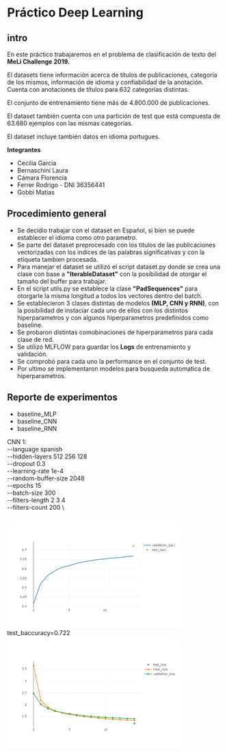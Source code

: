 # **Práctico Deep Learning**
## **intro**
En este práctico trabajaremos en el problema de clasificación de texto del **MeLi Challenge 2019.**

El datasets tiene información acerca de títulos de publicaciones, categoría de los mismos, información de idioma y confiabilidad de la anotación.
Cuenta con anotaciones de títulos para 632 categorías distintas.

El conjunto de entrenamiento tiene más de 4.800.000 de publicaciones.

El dataset también cuenta con una partición de test que está compuesta de 63.680 ejemplos con las mismas categorías.

El dataset incluye también datos en idioma portugues.

**Integrantes**
* Cecilia Garcia
* Bernaschini Laura
* Cámara Florencia
* Ferrer Rodrigo - DNI 36356441
* Gobbi Matias

## **Procedimiento general**
- Se decidio trabajar con el dataset en Español, si bien se puede establecer el idioma como otro parametro.
- Se parte del dataset preprocesado con los titulos de las publicaciones vectorizadas con los indices de las palabras significativas y con la etiqueta tambien procesada.
- Para manejar el dataset se utilizó el script dataset.py donde se crea una clase con base a **"IterableDataset"** con la posibilidad de otorgar el tamaño del buffer para trabajar.
- En el script utils.py se establece la clase **"PadSequences"** para otorgarle la misma longitud a todos los vectores dentro del batch.
- Se establecieron 3 clases distintas de modelos **(MLP, CNN y RNN)**, con la posibilidad de instaciar cada uno de ellos con los distintos hiperparametros y con algunos hiperparametros predefinidos como baseline.
- Se probaron distintas comobinaciones de hiperparametros para cada clase de red.
- Se utilizó MLFLOW para guardar los **Logs** de entrenamiento y validación.
- Se comprobó para cada uno la performance en el conjunto de test.
- Por ultimo se implementaron modelos para busqueda automatica de hiperparametros.

## **Reporte de experimentos**

- baseline_MLP
- baseline_CNN
- baseline_RNN

CNN 1:     
    --language spanish \
    --hidden-layers 512 256 128 \
    --dropout 0.3 \
    --learning-rate 1e-4 \
    --random-buffer-size 2048 \
    --epochs 15 \
    --batch-size 300 \
    --filters-length 2 3 4\
    --filters-count 200 \

<img src='imagenes/mlflow1.png' alt='MeLi Challenge spanish' style='float: center; margin-right: 10px;' width='80%'/>
test_baccuracy=0.722
<img src='imagenes/mlflow1-loss.png' alt='MeLi Challenge spanish' style='float: center; margin-right: 10px;' width='80%'/>
